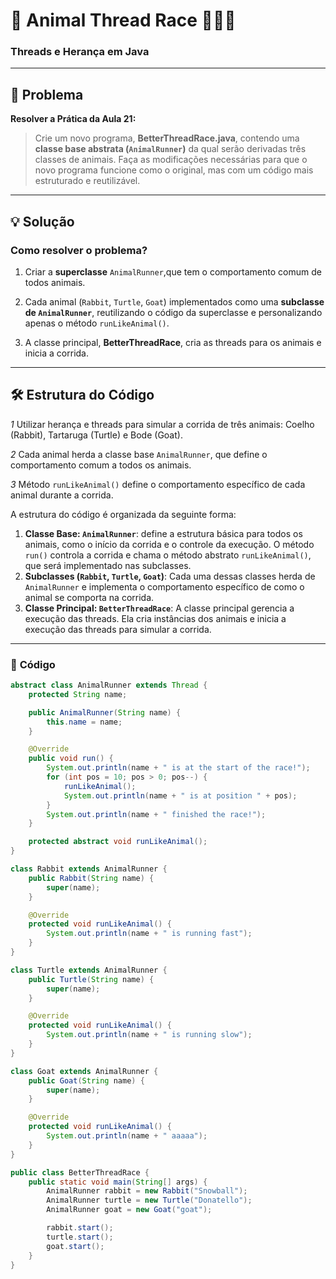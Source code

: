 # 🏁 **Animal Thread Race** 🐇🐢🐐
### **Threads e Herança em Java**

---

## **📖 Problema**  
**Resolver a Prática da Aula 21:**  
> Crie um novo programa, **BetterThreadRace.java**, contendo uma **classe base abstrata (`AnimalRunner`)** da qual serão derivadas três classes de animais. Faça as modificações necessárias para que o novo programa funcione como o original, mas com um código mais estruturado e reutilizável.

---

## **💡 Solução**  
 

### **Como resolver o problema?**
1. Criar a **superclasse** `AnimalRunner`,que tem o comportamento comum de todos animais.  

2. Cada animal (`Rabbit`, `Turtle`, `Goat`) implementados como uma **subclasse de `AnimalRunner`**, reutilizando o código da superclasse e personalizando apenas o método `runLikeAnimal()`.

3. A classe principal, **BetterThreadRace**, cria as threads para os animais e inicia a corrida.

---

## **🛠️ Estrutura do Código**

 *1* Utilizar herança e threads para simular a corrida de três animais: Coelho (Rabbit), Tartaruga (Turtle) e Bode (Goat).  
 
   
   *2* Cada animal herda a classe base `AnimalRunner`, que define o comportamento comum a todos os animais. 
   
   *3*  Método `runLikeAnimal()` define o comportamento específico de cada animal durante a corrida.

A estrutura do código é organizada da seguinte forma:

1. **Classe Base: `AnimalRunner`**: define a estrutura básica para todos os animais, como o início da corrida e o controle da execução. O método `run()` controla a corrida e chama o método abstrato `runLikeAnimal()`, que será implementado nas subclasses.
2. **Subclasses (`Rabbit`, `Turtle`, `Goat`)**: Cada uma dessas classes herda de `AnimalRunner` e implementa o comportamento específico de como o animal se comporta na corrida.
3. **Classe Principal: `BetterThreadRace`**: A classe principal gerencia a execução das threads. Ela cria instâncias dos animais e inicia a execução das threads para simular a corrida.

---

### 📜 **Código**

```java
abstract class AnimalRunner extends Thread {
    protected String name;

    public AnimalRunner(String name) {
        this.name = name;
    }

    @Override
    public void run() {
        System.out.println(name + " is at the start of the race!");
        for (int pos = 10; pos > 0; pos--) {
            runLikeAnimal();
            System.out.println(name + " is at position " + pos);
        }
        System.out.println(name + " finished the race!");
    }

    protected abstract void runLikeAnimal();
}

class Rabbit extends AnimalRunner {
    public Rabbit(String name) {
        super(name);
    }

    @Override
    protected void runLikeAnimal() {
        System.out.println(name + " is running fast");
    }
}

class Turtle extends AnimalRunner {
    public Turtle(String name) {
        super(name);
    }

    @Override
    protected void runLikeAnimal() {
        System.out.println(name + " is running slow");
    }
}

class Goat extends AnimalRunner {
    public Goat(String name) {
        super(name);
    }

    @Override
    protected void runLikeAnimal() {
        System.out.println(name + " aaaaa");
    }
}

public class BetterThreadRace {
    public static void main(String[] args) {
        AnimalRunner rabbit = new Rabbit("Snowball");
        AnimalRunner turtle = new Turtle("Donatello");
        AnimalRunner goat = new Goat("goat");

        rabbit.start();
        turtle.start();
        goat.start();
    }
}



